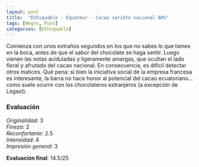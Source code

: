```yaml
---
layout: post
title:  "Ethiquable - Equateur - Cacao variété nacional 80%"
tags: [Negro, Puro] 
categories: [Ethiquable]
---
```


Comienza con unos extraños segundos en los que no sabes lo que tienes en la boca, antes de que el sabor del chocolate se haga sentir. Luego vienen las notas aciduladas y ligeramente amargas, que ocultan el lado floral y afrutado del cacao nacional. En consecuencia, es difícil detectar otros matices.
Qué pena: si bien la iniciativa social de la empresa francesa es interesante, la barra no hace honor al potencial del cacao ecuatoriano... como suele ocurrir con los chocolateros extranjeros (a excepción de Legast). 


### Evaluación

_Originalidad_: 3  
_Fineza_: 2  
_Reconfortante_: 2.5  
_Intensidad_: 4  
_Impresión general_: 3

**Evaluación final**: 14.5/25